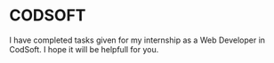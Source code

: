 # CODSOFT
I have completed tasks given for my internship as a Web Developer in CodSoft. I hope it will be helpfull for you.
